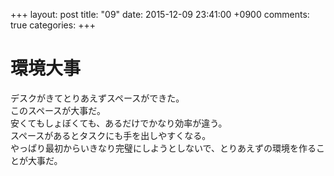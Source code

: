+++
layout: post
title: "09"
date: 2015-12-09 23:41:00 +0900
comments: true
categories: 
+++

環境大事
===
デスクがきてとりあえずスペースができた。  
このスペースが大事だ。  
安くてもしょぼくても、あるだけでかなり効率が違う。  
スペースがあるとタスクにも手を出しやすくなる。  
やっぱり最初からいきなり完璧にしようとしないで、とりあえずの環境を作ることが大事だ。
